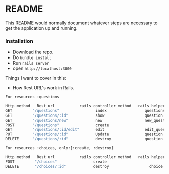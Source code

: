 # README

This README would normally document whatever steps are necessary to get the
application up and running.

### Installation

* Download the repo.
* Do `bundle install`
* Run `rails server`
* open `http://localhost:3000`

Things I want to cover in this:

* How Rest URL's work in Rails.

```sh
For resources :questions

Http method   Rest url           rails controller method   rails helper paths
GET         "/questions"                index                 questions_path
GET         "/questions/:id"            show                  question
GET         "/questions/new"            new                   new_question_path
POST        "/questions"                create                
GET         "/questions/:id/edit"       edit                  edit_question_path
PUT         "/questions/:id"            Update                question
DELETE      "/questions/:id"            destroy               question

For resources :choices, only:[:create, :destroy]

Http method   Rest url           rails controller method   rails helper paths
POST         "/choices"                create                   
DELETE       "/choices/:id"            destroy                  choice
```
